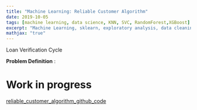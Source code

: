 ```yaml
---
title: "Machine Learning: Reliable Customer Algorithm"
date: 2019-10-05
tags: [machine learning, data science, KNN, SVC, RandomForest,XGBoost]
excerpt: "Machine Learning, sklearn, exploratory analysis, data cleaning ,Data Science, python"
mathjax: "true"
---
```

Loan Verification Cycle

**Problem Definition** :

# Work in progress

[reliable_customer_algorithm_github_code](https://github.com/erenat77/reliable_customer_algorithm)
